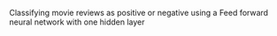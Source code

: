 Classifying movie reviews as positive or negative using a Feed forward neural network with one hidden layer
